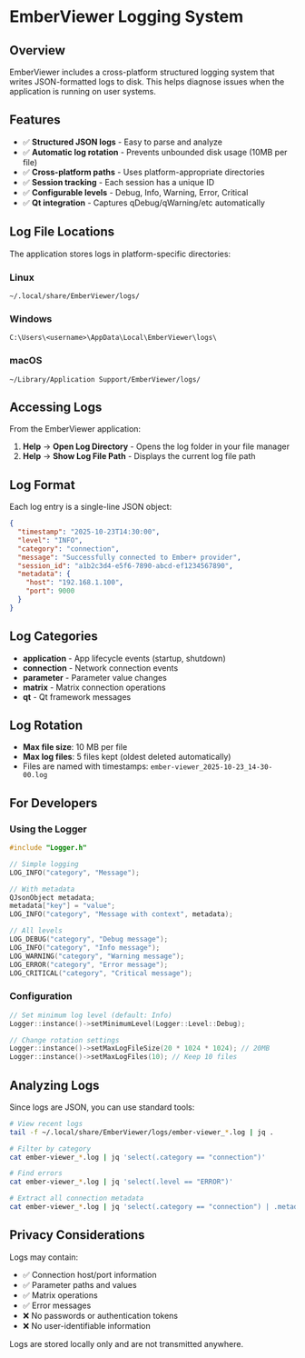 # EmberViewer Logging System

## Overview

EmberViewer includes a cross-platform structured logging system that writes JSON-formatted logs to disk. This helps diagnose issues when the application is running on user systems.

## Features

- ✅ **Structured JSON logs** - Easy to parse and analyze
- ✅ **Automatic log rotation** - Prevents unbounded disk usage (10MB per file)
- ✅ **Cross-platform paths** - Uses platform-appropriate directories
- ✅ **Session tracking** - Each session has a unique ID
- ✅ **Configurable levels** - Debug, Info, Warning, Error, Critical
- ✅ **Qt integration** - Captures qDebug/qWarning/etc automatically

## Log File Locations

The application stores logs in platform-specific directories:

### Linux
```
~/.local/share/EmberViewer/logs/
```

### Windows
```
C:\Users\<username>\AppData\Local\EmberViewer\logs\
```

### macOS
```
~/Library/Application Support/EmberViewer/logs/
```

## Accessing Logs

From the EmberViewer application:

1. **Help** → **Open Log Directory** - Opens the log folder in your file manager
2. **Help** → **Show Log File Path** - Displays the current log file path

## Log Format

Each log entry is a single-line JSON object:

```json
{
  "timestamp": "2025-10-23T14:30:00",
  "level": "INFO",
  "category": "connection",
  "message": "Successfully connected to Ember+ provider",
  "session_id": "a1b2c3d4-e5f6-7890-abcd-ef1234567890",
  "metadata": {
    "host": "192.168.1.100",
    "port": 9000
  }
}
```

## Log Categories

- **application** - App lifecycle events (startup, shutdown)
- **connection** - Network connection events
- **parameter** - Parameter value changes
- **matrix** - Matrix connection operations
- **qt** - Qt framework messages

## Log Rotation

- **Max file size**: 10 MB per file
- **Max log files**: 5 files kept (oldest deleted automatically)
- Files are named with timestamps: `ember-viewer_2025-10-23_14-30-00.log`

## For Developers

### Using the Logger

```cpp
#include "Logger.h"

// Simple logging
LOG_INFO("category", "Message");

// With metadata
QJsonObject metadata;
metadata["key"] = "value";
LOG_INFO("category", "Message with context", metadata);

// All levels
LOG_DEBUG("category", "Debug message");
LOG_INFO("category", "Info message");
LOG_WARNING("category", "Warning message");
LOG_ERROR("category", "Error message");
LOG_CRITICAL("category", "Critical message");
```

### Configuration

```cpp
// Set minimum log level (default: Info)
Logger::instance()->setMinimumLevel(Logger::Level::Debug);

// Change rotation settings
Logger::instance()->setMaxLogFileSize(20 * 1024 * 1024); // 20MB
Logger::instance()->setMaxLogFiles(10); // Keep 10 files
```

## Analyzing Logs

Since logs are JSON, you can use standard tools:

```bash
# View recent logs
tail -f ~/.local/share/EmberViewer/logs/ember-viewer_*.log | jq .

# Filter by category
cat ember-viewer_*.log | jq 'select(.category == "connection")'

# Find errors
cat ember-viewer_*.log | jq 'select(.level == "ERROR")'

# Extract all connection metadata
cat ember-viewer_*.log | jq 'select(.category == "connection") | .metadata'
```

## Privacy Considerations

Logs may contain:
- ✅ Connection host/port information
- ✅ Parameter paths and values
- ✅ Matrix operations
- ✅ Error messages
- ❌ No passwords or authentication tokens
- ❌ No user-identifiable information

Logs are stored locally only and are not transmitted anywhere.

